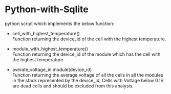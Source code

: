 # Python-with-Sqlite

python script which implements the below function:

* cell_with_highest_temperature()<br>
Function returning the device_id of the cell with the highest temperature.

* module_with_highest_temperature()<br>
Function returning the device_id of the module which has the cell with the highest temperature 

* averate_voltage_in module(device_id)<br>
Function returning the average voltage of all the cells in all the modules in the stack represented by the device_id, Cells with Voltage below 0.1V are dead cells and should be excluded from this analysis.
